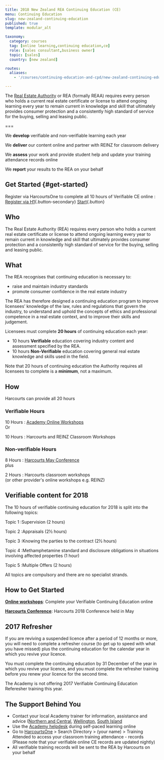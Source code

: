 ```yaml
---
title: 2018 New Zealand REA Continuing Education (CE)
menu: Continuing Education
slug: new-zealand-continuing-education
published: true
template: modular_alt

taxonomy:
  category: courses
  tag: [online learning,continuing education,ce]
  role: [sales consultant,business owner]
  topic: [sales]
  country: [new zealand]

routes:
  aliases:
    - '/courses/continuing-education-and-cpd/new-zealand-continuing-education'

---
```


<!-- # IMPORTANT LICENCE WARNING

>>>> All licence holders with incomplete 2016 Continuing Education records with the REA will be contacted on or around January 24th, 2019.

>>>> Your licence will only be cancelled if you are unable to prove you have completed 10 hours of Verifiable and 10 hours of Non-Verifiable Continuing Education training by December 31st 2018.

- If you have not completed your 10 Verifiable training hours, [start now](#get-started).
- If you have not completed your 10 Non-Verifiable training hours, this can be done by logging into the [REINZ website](http://myce.reinz.co.nz/).

--- -->

The [Real Estate Authority](https://www.rea.govt.nz/) or REA (formally REAA) requires every person who holds a current real estate certificate or license to attend ongoing learning every year to remain current in knowledge and skill that ultimately provides consumer protection and a consistently high standard of service for the buying, selling and leasing public.

===

We **develop** verifiable and non-verifiable learning each year

We **deliver** our content online and partner with REINZ for classroom delivery

We **assess** your work and provide student help and update your training attendance records online

We **report** your results to the REA on your behalf

## Get Started {#get-started}

Register via HarcourtsOne to complete all 10 hours of Verifiable CE online
: [Register via H1](http://one.harcourts.co.nz/Academy/RegistrationWizard.aspx?id2=5903){.button-secondary} [Start](http://www.academyrealestatetraining.com/nz/moodle/course/view.php?id=181&noprocess){.button}

## Who
The Real Estate Authority (REA) requires every person who holds a current real estate certificate or license to attend ongoing learning every year to remain current in knowledge and skill that ultimately provides consumer protection and a consistently high standard of service for the buying, selling and leasing public.

## What

The REA recognises that continuing education is necessary to:
- raise and maintain industry standards
- promote consumer confidence in the real estate industry

The REA has therefore designed a continuing education program to improve licensees’ knowledge of the law, rules and regulations that govern the industry, to understand and uphold the concepts of ethics and professional competence in a real estate context, and to improve their skills and judgement.

Licensees must complete **20 hours** of continuing education each year:
* 10 hours **Verifiable** education covering industry content and assessment specified by the REA.
* 10 hours **Non-Verifiable** education covering general real estate knowledge and skills used in the field.

Note that 20 hours of continuing education the Authority requires all licensees to complete is
a **minimum**, not a maximum.

## How
Harcourts can provide all 20 hours

<div class="g-grid pure-g-r">
<div class="g-block size-1-2 pure-u-1-2" markdown="1">

### Verifiable Hours

10 Hours
: [Academy Online Workshops](#get-started) <br/>
  Or

10 Hours
: Harcourts and REINZ Classroom Workshops

</div>
<div class="g-block size-1-2 pure-u-1-2" markdown="1">

### Non-verifiable Hours
8 Hours
: [Harcourts May Conference](http://harcourtsevents.com/new-zealand/conference/) <br/>
  plus

2 Hours
: Harcourts classroom workshops <br/>
  (or other provider's online workshops e.g. REINZ)
</div>
</div>

## Verifiable content for 2018
The 10 hours of verifiable continuing education for 2018 is split into the following topics:

Topic 1
:Supervision (2 hours)

Topic 2
:Appraisals (2½ hours)

Topic 3
:Knowing the parties to the contract (2½ hours)

Topic 4
:Methamphetamine standard and disclosure obligations in situations involving affected properties (1 hour)

Topic 5
:Multiple Offers (2 hours)

All topics are compulsory and there are no specialist strands.

## How to Get Started
**[Online workshops](#get-started)**: Complete your Verifiable Continuing Education online

**[Harcourts Conference](http://harcourtsevents.com/new-zealand/conference/)**: Harcourts 2018 Conference held in May

## 2017 Refresher
If you are reviving a suspended licence after a period of 12 months or more, you will need to complete a refresher course (to get up to speed with what you have missed) plus the continuing education for the calendar year in which you revive your licence.

You must complete the continuing education by 31 December of the year in which you revive your licence, and you must complete the refresher training before you renew your licence for the second time.

The Academy is not offering 2017 Verifiable Continuing Education Referesher training this year.

## The Support Behind You
- Contact your local Academy trainer for information, assistance and advice ([Northern and Central](mailto:andrew.simich@harcourts.net), [Wellington](mailto:andrew.simich@harcourts.net), [South Island](mailto:yvonne.duff@harcourts.net)
- Use the [Academy helpdesk](mailto:academy.nz@harcourts.net) during self-paced learning online
- Go to [HarcourtsOne](http://one.harcourts.co.nz) > Search Directory > (your name) > Training Attended to access your classroom training attendance - records (Please note that your verifiable online CE records are updated nightly)
- All verifiable training records will be sent to the REA by Harcourts on your behalf
